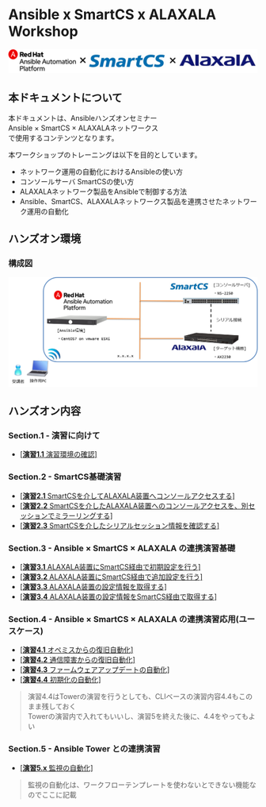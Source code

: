 # Ansible x SmartCS x ALAXALA Workshop

![ansibleXsmartcsXalaxala.png](./contents/image/ansibleXsmartcsXalaxala.png)


## 本ドキュメントについて

本ドキュメントは、Ansibleハンズオンセミナー  
Ansible × SmartCS × ALAXALAネットワークス  
で使用するコンテンツとなります。  

本ワークショップのトレーニングは以下を目的としています。  
- ネットワーク運用の自動化におけるAnsibleの使い方
- コンソールサーバ SmartCSの使い方
- ALAXALAネットワーク製品をAnsibleで制御する方法
- Ansible、SmartCS、ALAXALAネットワークス製品を連携させたネットワーク運用の自動化


## ハンズオン環境

### 構成図
![practice_environment.png](./contents/image/practice_environment.png)


## ハンズオン内容

### Section.1 - 演習に向けて

 - [[**演習1.1** 演習環境の確認]](1.1-preparing_for_the_exercise.md)

### Section.2 - SmartCS基礎演習

 - [[**演習2.1** SmartCSを介してALAXALA装置へコンソールアクセスする]](2.1-serial_connection_to_alaxala_via_smartcs.md)
 - [[**演習2.2** SmartCSを介したALAXALA装置へのコンソールアクセスを、別セッションでミラーリングする]](2.2-mirroring_operation_of_smartcs.md)
 - [[**演習2.3** SmartCSを介したシリアルセッション情報を確認する]](2.3-checking_serial_session_information_of_smartcs.md)

### Section.3 - Ansible × SmartCS × ALAXALA の連携演習基礎

 - [[**演習3.1** ALAXALA装置にSmartCS経由で初期設定を行う]](3.1-initial_setup_the_alaxala_device_via_smartcs.md)
 - [[**演習3.2** ALAXALA装置にSmartCS経由で追加設定を行う]](3.2-additional_setup_the_alaxala_device_via_smartcs.md)
 - [[**演習3.3** ALAXALA装置の設定情報を取得する]](3.3-get_alaxala_device_information.md)
 - [[**演習3.4** ALAXALA装置の設定情報をSmartCS経由で取得する]](3.4-setting_of_alaxala_device_via_smartcs.md)

### Section.4 - Ansible × SmartCS × ALAXALA の連携演習応用(ユースケース)

 - [[**演習4.1** オペミスからの復旧自動化]](4.1-automation_of_operation_error_recovery.md)
 - [[**演習4.2** 通信障害からの復旧自動化]](4.2-automation_of_recovery_from_network_communication_failures.md)
 - [[**演習4.3** ファームウェアアップデートの自動化]](4.3-automation_of_firmware_update.md)
 - [[**演習4.4** 初期化の自動化]](4.4-automation_of_initialization.md)

> 演習4.4はTowerの演習を行うとしても、CLIベースの演習内容4.4もこのまま残しておく  
> Towerの演習内で入れてもいいし、演習5を終えた後に、4.4をやってもよい  

### Section.5 - Ansible Tower との連携演習

- [[**演習5.x** 監視の自動化]](5.x-automation_of_monitering.md)

> 監視の自動化は、ワークフローテンプレートを使わないとできない機能なのでここに記載    


